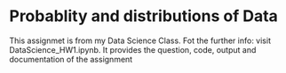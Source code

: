 # Probablity and distributions of Data

This assignmet is from my Data Science Class. Fot the further info: visit DataScience_HW1.ipynb. It provides the question, code, output and documentation of the assignment
